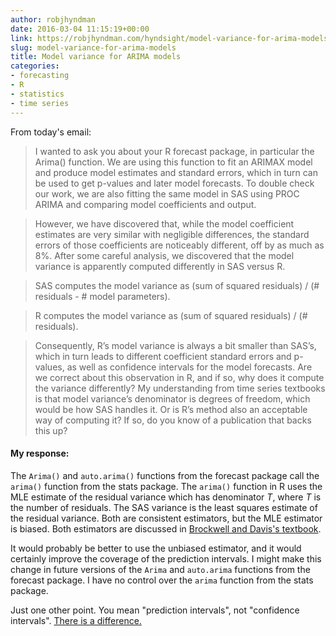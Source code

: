 ```yaml
---
author: robjhyndman
date: 2016-03-04 11:15:19+00:00
link: https://robjhyndman.com/hyndsight/model-variance-for-arima-models/
slug: model-variance-for-arima-models
title: Model variance for ARIMA models
categories:
- forecasting
- R
- statistics
- time series
---
```


From today's email:



>I wanted to ask you about your R forecast package, in particular the Arima() function. We are using this function to fit an ARIMAX model and produce model estimates and standard errors, which in turn can be used to get p-values and later model forecasts. To double check our work, we are also fitting the same model in SAS using PROC ARIMA and comparing model coefficients and output.<!-- more -->

>However, we have discovered that, while the model coefficient estimates are very similar with negligible differences, the standard errors of those coefficients are noticeably different, off by as much as 8%. After some careful analysis, we discovered that the model variance is apparently computed differently in SAS versus R.
 
>SAS computes the model variance as (sum of squared residuals) / (# residuals - # model parameters).
 
>R computes the model variance as (sum of squared residuals) / (# residuals).
 
>Consequently, R’s model variance is always a bit smaller than SAS’s, which in turn leads to different coefficient standard errors and p-values, as well as confidence intervals for the model forecasts. Are we correct about this observation in R, and if so, why does it compute the variance differently? My understanding from time series textbooks is that model variance’s denominator is degrees of freedom, which would be how SAS handles it. Or is R’s method also an acceptable way of computing it? If so, do you know of a publication that backs this up?


#### My response:



The `Arima()` and `auto.arima()` functions from the forecast package call the `arima()` function from the stats package. The `arima()` function in R uses the MLE estimate of the residual variance which has denominator $T$, where $T$ is the number of residuals. The SAS variance is the least squares estimate of the residual variance. Both are consistent estimators, but the MLE estimator is biased. Both estimators are discussed in [Brockwell and Davis's textbook](http://amzn.com/0387953515/?tag=otexts-20).

It would probably be better to use the unbiased estimator, and it would certainly improve the coverage of the prediction intervals. I might make this change in future versions of the `Arima` and `auto.arima` functions from the forecast package. I have no control over the `arima` function from the stats package.

Just one other point. You mean "prediction intervals", not "confidence intervals". [There is a difference.](https://robjhyndman.com/hyndsight/intervals/)
